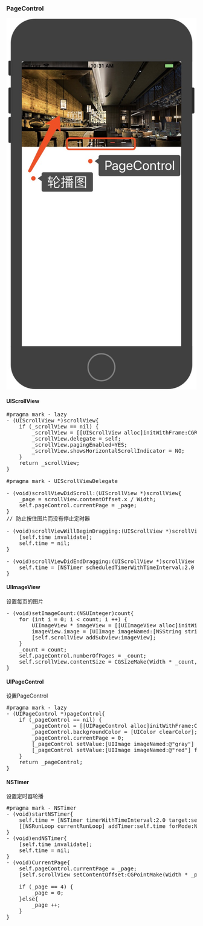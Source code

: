### PageControl

![](PageControl.jpeg)

#### UIScrollView

<pre>
#pragma mark - lazy
- (UIScrollView *)scrollView{
    if (_scrollView == nil) {
        _scrollView = [[UIScrollView alloc]initWithFrame:CGRectMake(0, 0, Width, Height)];
        _scrollView.delegate = self;
        _scrollView.pagingEnabled=YES;
        _scrollView.showsHorizontalScrollIndicator = NO;
    }
    return _scrollView;
}

#pragma mark - UIScrollViewDelegate

- (void)scrollViewDidScroll:(UIScrollView *)scrollView{
    _page = scrollView.contentOffset.x / Width;
    self.pageControl.currentPage = _page;
}
// 防止按住图片而没有停止定时器

- (void)scrollViewWillBeginDragging:(UIScrollView *)scrollView{
    [self.time invalidate];
    self.time = nil;
}

- (void)scrollViewDidEndDragging:(UIScrollView *)scrollView willDecelerate:(BOOL)decelerate{
    self.time = [NSTimer scheduledTimerWithTimeInterval:2.0 target:self selector:@selector(CurrentPage) userInfo:nil repeats:YES];
}
</pre>

#### UIImageView
设置每页的图片

<pre>
- (void)setImageCount:(NSUInteger)count{
    for (int i = 0; i < count; i ++) {
        UIImageView * imageView = [[UIImageView alloc]initWithFrame:CGRectMake(i * Width, 0 , Width, Height)];
        imageView.image = [UIImage imageNamed:[NSString stringWithFormat:@"image%d",i+1]];
        [self.scrollView addSubview:imageView];
    }
    _count = count;
    self.pageControl.numberOfPages = _count;
    self.scrollView.contentSize = CGSizeMake(Width * _count, Height);
}
</pre>

#### UIPageControl

设置PageControl

<pre>
#pragma mark - lazy
- (UIPageControl *)pageControl{
    if (_pageControl == nil) {
        _pageControl = [[UIPageControl alloc]initWithFrame:CGRectMake(Width / 2.0 - 100, Height - 20, 200, 20)];
        _pageControl.backgroundColor = [UIColor clearColor];
        _pageControl.currentPage = 0;
        [_pageControl setValue:[UIImage imageNamed:@"gray"] forKeyPath:@"pageImage"];
        [_pageControl setValue:[UIImage imageNamed:@"red"] forKeyPath:@"currentPageImage"];
    }
    return _pageControl;
}
</pre>

#### NSTimer

设置定时器轮播

<pre>
#pragma mark - NSTimer
- (void)startNSTimer{
    self.time = [NSTimer timerWithTimeInterval:2.0 target:self selector:@selector(CurrentPage) userInfo:nil repeats:YES];
    [[NSRunLoop currentRunLoop] addTimer:self.time forMode:NSDefaultRunLoopMode];
}
- (void)endNSTimer{
    [self.time invalidate];
    self.time = nil;
}
- (void)CurrentPage{
    self.pageControl.currentPage = _page;
    [self.scrollView setContentOffset:CGPointMake(Width * _page, 0)];
    
    if (_page == 4) {
        _page = 0;
    }else{
        _page ++;
    }
}
</pre>
